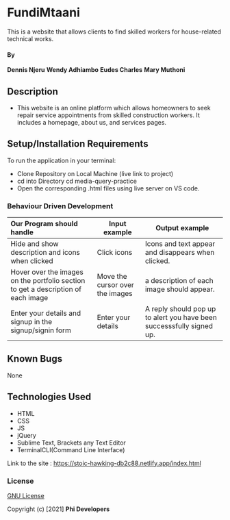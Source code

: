 # FundiMtaani
This is a website that allows clients to find skilled workers for house-related technical works.

#### By 
**Dennis Njeru**
**Wendy Adhiambo**
**Eudes Charles**
**Mary Muthoni**
## Description
- This website is an online platform which allows homeowners to seek repair service appointments from skilled construction workers. It includes a homepage, about us, and services pages.
## Setup/Installation Requirements
To run the application in your terminal:
- Clone Repository on Local Machine (live link to project)
- cd into Directory  cd media-query-practice
- Open the corresponding .html files using live server on VS code.
### Behaviour Driven Development
| Our Program should handle                       | Input example | Output example                                   |
|:------------------------------------------------|---------------|--------------------------------------------------|
|Hide and show description and icons when clicked | Click icons   |Icons and text appear and disappears when clicked.|
|Hover over the images on the portfolio section to get a description of each image| Move the cursor over the images| a description of each image should appear.|
|Enter your details and signup in the signup/signin form| Enter your details |A reply should pop up to alert you have been successsfully signed up.|

## Known Bugs
None
## Technologies Used
- HTML 
- CSS 
- JS
- jQuery
- Sublime Text, Brackets any Text Editor
- TerminalCLI(Command Line Interface)


Link to the site : https://stoic-hawking-db2c88.netlify.app/index.html

### License
[GNU License](./LICENSE)

Copyright (c) [2021] **Phi Developers**